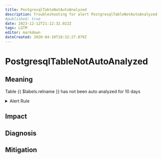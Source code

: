 ```yaml
---
title: PostgresqlTableNotAutoAnalyzed
description: Troubleshooting for alert PostgresqlTableNotAutoAnalyzed
#published: true
date: 2023-12-12T21:12:32.022Z
tags: LGTM
editor: markdown
dateCreated: 2020-04-10T18:32:27.079Z
---
```


# PostgresqlTableNotAutoAnalyzed

## Meaning
[//]: # "Short paragraph that explains what the alert means"
Table {{ $labels.relname }} has not been auto analyzed for 10 days

<details>
  <summary>Alert Rule</summary>

  ```yaml
alert: PostgresqlTableNotAutoAnalyzed
expr: (pg_stat_user_tables_last_autoanalyze > 0) and (time() - pg_stat_user_tables_last_autoanalyze) > 24 * 60 * 60 * 10
for: 0m
labels:
    severity: warning
annotations:
    summary: Postgresql table not auto analyzed (instance {{ $labels.instance }})
    description: |-
        Table {{ $labels.relname }} has not been auto analyzed for 10 days
          VALUE = {{ $value }}
          LABELS = {{ $labels }}
    runbook: https://github.com/srerun/prometheus-alerts/content/runbooks/PostgresqlTableNotAutoAnalyzed

  ```
</details>


## Impact
[//]: # "What could / will happen if the alert is not addressed"



## Diagnosis
[//]: # "Steps to take to identify the cause of the problem"



## Mitigation
[//]: # "The steps necessary to resolve the alert"

